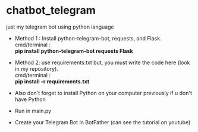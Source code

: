 # chatbot_telegram
just my telegram bot using python language

* Method 1 :
Install python-telegram-bot, requests, and Flask.<br>cmd/terminal : <br>
<strong>pip install python-telegram-bot requests Flask</strong>

* Method 2:
use requirements.txt but, you must write the code here (look in my repository).<br>cmd/terminal : <br>
<strong>pip install -r requirements.txt</strong>


- Also don't forget to install Python on your computer previously if u don't have Python

- Run in main.py
  
- Create your Telegram Bot in BotFather (can see the tutorial on youtube)
